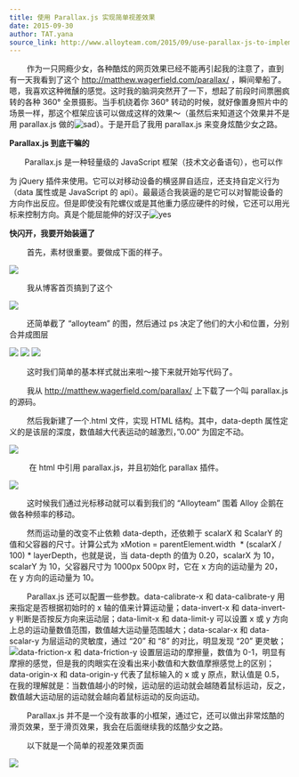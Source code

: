 ```yaml
---
title: 使用 Parallax.js 实现简单视差效果
date: 2015-09-30
author: TAT.yana
source_link: http://www.alloyteam.com/2015/09/use-parallax-js-to-implement-simple-parallax-effect/
---
```


<!-- {% raw %} - for jekyll -->

        作为一只网瘾少女，各种酷炫的网页效果已经不能再引起我的注意了，直到有一天我看到了这个 <http://matthew.wagerfield.com/parallax/> ，瞬间晕船了。嗯，我喜欢这种微醺的感觉。这时我的脑洞突然开了一下，想起了前段时间票圈疯转的各种 360° 全景摄影。当手机绕着你 360° 转动的时候，就好像置身照片中的场景一样，那这个框架应该可以做成这样的效果～（虽然后来知道这个效果并不是用 parallax.js 做的![sad](http://www.alloyteam.com/wp-content/plugins/ckeditor-for-wordpress/ckeditor/plugins/smiley/images/sad_smile.png "sad")）。于是开启了我用 parallax.js 来变身炫酷少女之路。

**Parallax.js 到底干嘛的**

       Parallax.js 是一种轻量级的 JavaScript 框架（技术文必备语句），也可以作

为 jQuery 插件来使用。它可以对移动设备的横竖屏自适应，还支持自定义行为（data 属性或是 JavaScript 的 api）。最最适合我装逼的是它可以对智能设备的方向作出反应。但是即使没有陀螺仪或是其他重力感应硬件的时候，它还可以用光标来控制方向。真是个能屈能伸的好汉子![yes](http://www.alloyteam.com/wp-content/plugins/ckeditor-for-wordpress/ckeditor/plugins/smiley/images/thumbs_up.png "yes")

**快闪开，我要开始装逼了**

        首先，素材很重要。要做成下面的样子。

![](http://www.alloyteam.com/wp-content/uploads/2015/09/1.png)

        我从博客首页搞到了这个

![](http://www.alloyteam.com/wp-content/uploads/2015/09/2.png)

        还简单截了 “alloyteam” 的图，然后通过 ps 决定了他们的大小和位置，分别合并成图层

![](http://www.alloyteam.com/wp-content/uploads/2015/09/3.png) ![](http://www.alloyteam.com/wp-content/uploads/2015/09/41.png) ![](http://www.alloyteam.com/wp-content/uploads/2015/09/5.png)

        这时我们简单的基本样式就出来啦～接下来就开始写代码了。

        我从 <http://matthew.wagerfield.com/parallax/> 上下载了一个叫 parallax.js 的源码。

        然后我新建了一个.html 文件，实现 HTML 结构。其中，data-depth 属性定义的是该层的深度，数值越大代表运动的越激烈，”0.00“ 为固定不动。

![](http://www.alloyteam.com/wp-content/uploads/2015/09/div.png)

         在 html 中引用 parallax.js，并且初始化 parallax 插件。

![](http://www.alloyteam.com/wp-content/uploads/2015/09/script.png)

        这时候我们通过光标移动就可以看到我们的 “Alloyteam” 围着 Alloy 企鹅在做各种频率的移动。

        然而运动量的改变不止依赖 data-depth，还依赖于 scalarX 和 ScalarY 的值和父容器的尺寸。计算公式为 xMotion = parentElement.width  \* (scalarX / 100) \* layerDepth，也就是说，当 data-depth 的值为 0.20，scalarX 为 10，scalarY 为 10，父容器尺寸为 1000px 500px 时，它在 x 方向的运动量为 20，在 y 方向的运动量为 10。

        Parallax.js 还可以配置一些参数。data-calibrate-x 和 data-calibrate-y 用来指定是否根据初始时的 x 轴的值来计算运动量；data-invert-x 和 data-invert-y 判断是否按反方向来运动层；data-limit-x 和 data-limit-y 可以设置 x 或 y 方向上总的运动量数值范围，数值越大运动量范围越大；data-scalar-x 和 data-scalar-y 为层运动的灵敏度，通过 “20” 和 “8” 的对比，明显发现 “20” 更灵敏；![](http://www.alloyteam.com/wp-content/uploads/2015/09/scalar.png)data-friction-x 和 data-friction-y 设置层运动的摩擦量，数值为 0-1，明显有摩擦的感觉，但是我的肉眼实在没看出来小数值和大数值摩擦感觉上的区别；data-origin-x 和 data-origin-y 代表了鼠标输入的 x 或 y 原点，默认值是 0.5，在我的理解就是：当数值越小的时候，运动层的运动就会越随着鼠标运动，反之，数值越大运动层的运动就会越向着鼠标运动的反向运动。

        Parallax.js 并不是一个没有故事的小框架，通过它，还可以做出非常炫酷的滑页效果，至于滑页效果，我会在后面继续我的炫酷少女之路。

        以下就是一个简单的视差效果页面

![](http://www.alloyteam.com/wp-content/uploads/2015/09/afa.gif)


<!-- {% endraw %} - for jekyll -->